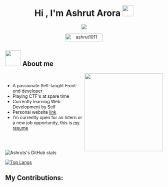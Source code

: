 <h1 align="center">Hi , I'm Ashrut Arora <img src="https://media.giphy.com/media/hvRJCLFzcasrR4ia7z/giphy.gif" width="35"></h1>
<p align="center">
  <a href="https://github.com/DenverCoder1/readme-typing-svg"><img src="https://readme-typing-svg.herokuapp.com?font=Time+New+Roman&color=%23C8BE25&size=25&center=true&vCenter=true&width=600&height=100&lines=Upcoming+Software+and+ML+Engineer;Data+Science+Student;Avid+learner"></a>


<p align="center"> 
	<img src="https://komarev.com/ghpvc/?username=ashrut1011&label=Profile%20views&color=0047AB&style=plastic?" alt="ashrut1011" height=25px, width=120xpx/> 
</p>

## <picture><img src = "https://github.com/ashrut1011/ashrut1011/raw/main/assets/mdImages/about_me.gif" width = 50px></picture> **About me**

<picture> <img align="right" src="https://github.com/ashrut1011/ashrut1011/raw/main/assets/mdImages/Right_Side.gif" width = 250px></picture>

<br>

- A passionate Self-taught Front-end developer
- Playing CTF's at spare time
- Currently learning Web Development by Self
- Personal website [link](https://www.0xabdulkhalid.ml)
- I’m currently open for an Intern or a new job opportunity, this is [my resume](https://read.cv/0xabdulkhalid)

<br><br>

![Ashruts's GitHub stats](https://github-readme-stats.vercel.app/api?username=ashrut1011&show_icons=true&theme=transparent)

[![Top Langs](https://github-readme-stats.vercel.app/api/top-langs/?username=ashrut1011&hide_progress=true)](https://github.com/anuraghazra/github-readme-stats)

## My Contributions:
